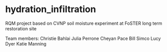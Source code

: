 # hydration_infiltration
RQM project based on CVNP soil moisture experiment at FoSTER long term restoration site

Team members:
Christie Bahlai
Julia Perrone
Cheyan Pace
Bill Simco
Lucy Dyer
Katie Manning
